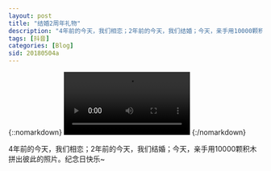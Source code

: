 ```yaml
---
layout: post
title: "结婚2周年礼物"
description: "4年前的今天，我们相恋；2年前的今天，我们结婚；今天，亲手用10000颗积木拼出彼此的照片。纪念日快乐~"
tags: [抖音]
categories: [Blog]
sid: 20180504a
---
```


{::nomarkdown}
<video width=250 class="my-video" src="//yorry.cn/up/video/v0200fbc0000bblkf3nrri6cjktgopo0.MP4" controls="controls">您的浏览器不支持 video 标签。</video>
{:/nomarkdown}

4年前的今天，我们相恋；2年前的今天，我们结婚；今天，亲手用10000颗积木拼出彼此的照片。纪念日快乐~
